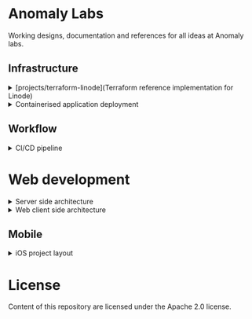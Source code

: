 # Anomaly Labs
Working designs, documentation and references for all ideas at Anomaly labs.

## Infrastructure

<details>
<summary>[projects/terraform-linode](Terraform reference implementation for Linode)</summary>

The project aims to establish a standardised reference for using Terraform to provision and tear down infrastructure. 

The implementation will focus primarily on using Linode's infrastructure with the possibility of expanding to Amazon Web Services and Google Cloud Platform if the need arises.

Our key outcomes for this project are:
- Document our understanding of Terraform with key steps to bootstrap a project
- Document Linode related specifics around Terraform
- Create a Template project that developers can use to speed up their setup


</details>

<details>
<summary>Containerised application deployment</summary>

Anomaly uses [Docker](https://docker.com) to develop and deploy all it's web applications. Deployment of the these applications has varied between client projects. This lab exercise aims to strongly define and provide a reference implementation that:

- Outlines a git based lifecycle of a deployment i.e test, quality assurance, and production
- Clearly define the architecture while being cost effective
- How envrionment variables are made available to various parts of the application
- Role of Github or a deployment facility
- Mechanism of storing and reteriving infrastructure level secrets
</details>

## Workflow

<details>
<summary>CI/CD pipeline</summary>
</details>

# Web development

<details>
<summary>Server side architecture</summary>
</details>

<details>
<summary>Web client side architecture</summary>
</details>

## Mobile 

<details>
<summary>iOS project layout</summary>
</details>

# License
Content of this repository are licensed under the Apache 2.0 license.